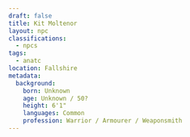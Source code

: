 ```yaml
---
draft: false
title: Kit Moltenor
layout: npc
classifications:
  - npcs
tags:
  - anatc
location: Fallshire
metadata:
  background:
    born: Unknown
    age: Unknown / 50?
    height: 6'1"
    languages: Common
    profession: Warrior / Armourer / Weaponsmith
---
```

